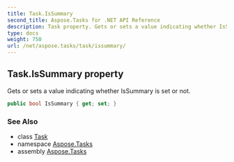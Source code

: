 ```yaml
---
title: Task.IsSummary
second_title: Aspose.Tasks for .NET API Reference
description: Task property. Gets or sets a value indicating whether IsSummary is set or not
type: docs
weight: 750
url: /net/aspose.tasks/task/issummary/
---
```

## Task.IsSummary property

Gets or sets a value indicating whether IsSummary is set or not.

```csharp
public bool IsSummary { get; set; }
```

### See Also

* class [Task](../)
* namespace [Aspose.Tasks](../../task/)
* assembly [Aspose.Tasks](../../../)



